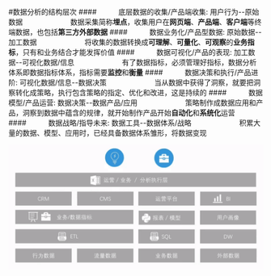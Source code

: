 #数据分析的结构层次
####&nbsp;&nbsp;&nbsp;&nbsp;&nbsp;&nbsp;&nbsp;&nbsp;&nbsp;&nbsp;&nbsp;底层数据的收集/产品端收集: 用户行为--原始数据
&nbsp;&nbsp;&nbsp;&nbsp;&nbsp;&nbsp;&nbsp;&nbsp;&nbsp;&nbsp;&nbsp;&nbsp;&nbsp;&nbsp;&nbsp;&nbsp;&nbsp;&nbsp;&nbsp;&nbsp;&nbsp;&nbsp;&nbsp;数据采集简称**埋点**，收集用户在**网页端**、**产品端**、**客户端**等终端数据，也包括**第三方外部数据**
####&nbsp;&nbsp;&nbsp;&nbsp;&nbsp;&nbsp;&nbsp;&nbsp;&nbsp;&nbsp;&nbsp;数据业务化/产品型数据: 原始数据--加工数据
&nbsp;&nbsp;&nbsp;&nbsp;&nbsp;&nbsp;&nbsp;&nbsp;&nbsp;&nbsp;&nbsp;&nbsp;&nbsp;&nbsp;&nbsp;&nbsp;&nbsp;&nbsp;&nbsp;&nbsp;&nbsp;&nbsp;&nbsp;将收集的数据转换成**可理解**、**可量化**、**可观察**的**业务指标**，只有和业务结合才能发挥价值
####&nbsp;&nbsp;&nbsp;&nbsp;&nbsp;&nbsp;&nbsp;&nbsp;&nbsp;&nbsp;&nbsp;数据可视化/产品的表现: 加工数据--可视化数据/信息
&nbsp;&nbsp;&nbsp;&nbsp;&nbsp;&nbsp;&nbsp;&nbsp;&nbsp;&nbsp;&nbsp;&nbsp;&nbsp;&nbsp;&nbsp;&nbsp;&nbsp;&nbsp;&nbsp;&nbsp;&nbsp;&nbsp;&nbsp;有了数据指标，必须管理好指标，数据分析体系即数据指标体系，指标需要**监控**和**衡量**
####&nbsp;&nbsp;&nbsp;&nbsp;&nbsp;&nbsp;&nbsp;&nbsp;&nbsp;&nbsp;&nbsp;数据决策和执行/产品进阶: 可视化数据/信息--数据决策
&nbsp;&nbsp;&nbsp;&nbsp;&nbsp;&nbsp;&nbsp;&nbsp;&nbsp;&nbsp;&nbsp;&nbsp;&nbsp;&nbsp;&nbsp;&nbsp;&nbsp;&nbsp;&nbsp;&nbsp;&nbsp;&nbsp;&nbsp;当从数据中获得了洞察，就要把洞察转化成策略，执行包含策略的指定、优化和改进，这是持续的
####&nbsp;&nbsp;&nbsp;&nbsp;&nbsp;&nbsp;&nbsp;&nbsp;&nbsp;&nbsp;&nbsp;数据模型/产品运营: 数据决策--数据产品/应用
&nbsp;&nbsp;&nbsp;&nbsp;&nbsp;&nbsp;&nbsp;&nbsp;&nbsp;&nbsp;&nbsp;&nbsp;&nbsp;&nbsp;&nbsp;&nbsp;&nbsp;&nbsp;&nbsp;&nbsp;&nbsp;&nbsp;&nbsp;策略制作成数据应用和产品，洞察到数据中蕴含的规律，就开始制作产品开始**自动化**和**系统化**运营
####&nbsp;&nbsp;&nbsp;&nbsp;&nbsp;&nbsp;&nbsp;&nbsp;&nbsp;&nbsp;&nbsp;数据战略/指导未来: 数据工具--数据体系/战略
&nbsp;&nbsp;&nbsp;&nbsp;&nbsp;&nbsp;&nbsp;&nbsp;&nbsp;&nbsp;&nbsp;&nbsp;&nbsp;&nbsp;&nbsp;&nbsp;&nbsp;&nbsp;&nbsp;&nbsp;&nbsp;&nbsp;&nbsp;积累大量的数据、模型、应用时，已经具备数据体系雏形，将数据变现

![](/assets/AF3D65239A8A75B473CCFD3E78F29830.png)

















